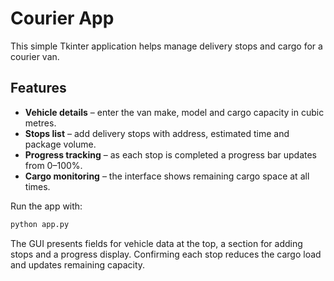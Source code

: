 # Courier App

This simple Tkinter application helps manage delivery stops and cargo for a courier van.

## Features

- **Vehicle details** – enter the van make, model and cargo capacity in cubic metres.
- **Stops list** – add delivery stops with address, estimated time and package volume.
- **Progress tracking** – as each stop is completed a progress bar updates from 0–100%.
- **Cargo monitoring** – the interface shows remaining cargo space at all times.

Run the app with:

```bash
python app.py
```

The GUI presents fields for vehicle data at the top, a section for adding stops and a progress display. Confirming each stop reduces the cargo load and updates remaining capacity.
